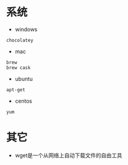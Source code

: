 # 系统
* windows
```
chocolatey
```
* mac
```
brew
brew cask
```
* ubuntu
```
apt-get
```
* centos
```
yum
```
# 其它
* wget是一个从网络上自动下载文件的自由工具